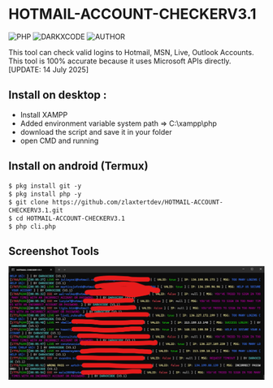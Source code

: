# HOTMAIL-ACCOUNT-CHECKERV3.1
![PHP](https://img.shields.io/badge/language-PHP-blue.svg)
![DARKXCODE](https://img.shields.io/badge/Team-DARKXCODE-black)
![AUTHOR](https://img.shields.io/badge/Author-Zlaxtert-orange)

This tool can check valid logins to Hotmail, MSN, Live, Outlook Accounts. This tool is 100% accurate because it uses Microsoft APIs directly. [UPDATE: 14 July 2025]

## Install on desktop : 
- Install XAMPP
- Added environment variable system path => C:\xampp\php
- download the script and save it in your folder
- open CMD and running

## Install on android (Termux)
    $ pkg install git -y
    $ pkg install php -y
    $ git clone https://github.com/zlaxtertdev/HOTMAIL-ACCOUNT-CHECKERV3.1.git
    $ cd HOTMAIL-ACCOUNT-CHECKERV3.1
    $ php cli.php

## Screenshot Tools
<img src="https://github.com/zlaxtertdev/HOTMAIL-ACCOUNT-CHECKERV3.1/blob/main/ress.png">
